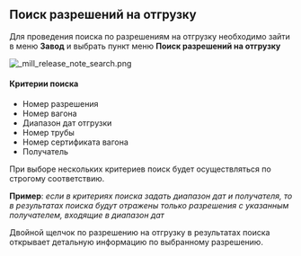 ﻿
## Поиск разрешений на отгрузку
Для проведения поиска по разрешениям на отгрузку необходимо зайти в меню **Завод** и выбрать пункт меню **Поиск разрешений на отгрузку**

![_mill_release_note_search.png](./images/_mill_release_note_search.png "")

#### Критерии поиска
* Номер разрешения
* Номер вагона
* Диапазон дат отгрузки
* Номер трубы
* Номер сертификата вагона
* Получатель

При выборе нескольких критериев поиск будет осуществляться по строгому соответствию.

**Пример**: *если в критериях поиска задать диапазон дат и получателя, то в результатах поиска будут отражены только разрешения с указанным получателем, входящие в диапазон дат*

Двойной щелчок по разрешению на отгрузку в результатах поиска открывает детальную информацию по выбранному разрешению.

